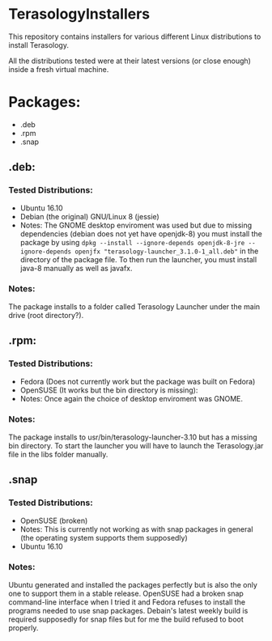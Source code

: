 # TerasologyInstallers
This repository contains installers for various different Linux distributions to install Terasology.

All the distributions tested were at their latest versions (or close enough) inside a fresh virtual machine.

# Packages:
  * .deb
  * .rpm
  * .snap

## .deb:  
### Tested Distributions:
* Ubuntu 16.10
* Debian (the original) GNU/Linux 8 (jessie)
 * Notes:
 The GNOME desktop enviroment was used but due to missing dependencies (debian does not yet have openjdk-8) you must install the package by using ` dpkg --install --ignore-depends openjdk-8-jre --ignore-depends openjfx "terasology-launcher_3.1.0-1_all.deb"
 ` in the directory of the package file. To then run the launcher, you must install java-8 manually as well as javafx.

### Notes:
 The package installs to a folder called Terasology Launcher under the main drive (root directory?).
 
## .rpm:
### Tested Distributions:
* Fedora (Does not currently work but the package was built on Fedora)
* OpenSUSE (It works but the bin directory is missing):
 * Notes: Once again the choice of desktop enviroment was GNOME.

### Notes:
 The package installs to usr/bin/terasology-launcher-3.10 but has a missing bin directory. To start the launcher you will have to  launch the Terasology.jar file in the libs folder manually.

## .snap
### Tested Distributions:
* OpenSUSE (broken)
 * Notes: This is currently not working as with snap packages in general (the operating system supports them supposedly)
* Ubuntu 16.10

### Notes:
 Ubuntu generated and installed the packages perfectly but is also the only one to support them in a stable release. OpenSUSE had a broken snap command-line interface when I tried it and Fedora refuses to install the programs needed to use snap packages. Debain's latest weekly build is required supposedly for snap files but for me the build refused to boot properly.
